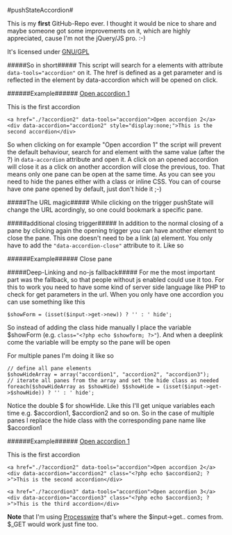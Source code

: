 #pushStateAccordion#

This is my **first** GitHub-Repo ever.
I thought it would be nice to share and maybe someone got some improvements on it, which are highly appreciated, cause I'm not the jQuery/JS pro. :-)

It's licensed under [GNU/GPL](http://www.gnu.org/licenses/gpl-3.0)

#####So in short#####
This script will search for a elements with attribute `data-tools="accordion"` on it.
The href is defined as a get parameter and is reflected in the element by data-accordion which will be opened on click.

######Example######
	<a href="./?accordion1" data-tools="accordion">Open accordion 1</a>
	<div data-accordion="accordion1" class="hide">This is the first accordion</div>

	<a href="./?accordion2" data-tools="accordion">Open accordion 2</a>
	<div data-accordion="accordion2" style="display:none;">This is the second accordion</div>

So when clicking on for example "Open accordion 1" the script will prevent the default behaviour,
search for and element with the same value (after the ?) in `data-accordion` attribute and open it.
A click on an opened accordion will close it as a click on another accordion will close the previous, too.
That means only one pane can be open at the same time.
As you can see you need to hide the panes either with a class or inline CSS.
You can of course have one pane opened by default, just don't hide it ;-)

#####The URL magic#####
While clicking on the trigger pushState will change the URL acordingly, so one could bookmark a specific pane.

#####additional closing trigger#####
In addition to the normal closing of a pane by clicking again the opening trigger you can have another element
to close the pane. This one doesn't need to be a link (a) element. You only have to add the `"data-accordion-close"` attribute to it.
Like so

######Example######
	<span data-accordion-close>Close pane</span>

#####Deep-Linking and no-js fallback#####
For me the most important part was the fallback, so that people without js enabled could use it too.
For this to work you need to have some kind of server side language like PHP to check for get parameters in the url.
When you only have one accordion you can use something like this

    $showForm = (isset($input->get->new)) ? '' : ' hide';
So instead of adding the class hide manually I place the variable $showForm (e.g. `class="<?php echo $showform; ?>"`).
And when a deeplink come the variable will be empty so the pane will be open

For multiple panes I'm doing it like so

	// define all pane elements
	$showHideArray = array("accordion1", "accordion2", "accordion3");
	// iterate all panes from the array and set the hide class as needed
	foreach($showHideArray as $showHide) $$showHide = (isset($input->get->$showHide)) ? '' : ' hide';
Notice the double $ for showHide. Like this I'll get unique variables each time e.g. $accordion1, $accordion2 and so on.
So in the case of multiple panes I replace the hide class with the corresponding pane name like $accordion1

######Example######
	<a href="./?accordion1" data-tools="accordion">Open accordion 1</a>
	<div data-accordion="accordion1" class="<?php echo $accordion1; ?>">This is the first accordion</div>

	<a href="./?accordion2" data-tools="accordion">Open accordion 2</a>
	<div data-accordion="accordion2" class="<?php echo $accordion2; ?>">This is the second accordion</div>

	<a href="./?accordion3" data-tools="accordion">Open accordion 3</a>
	<div data-accordion="accordion3" class="<?php echo $accordion3; ?>">This is the third accordion</div>

**Note** that I'm using [Processwire](http://processwire.com) that's where the $input->get.. comes from. $_GET would work just fine too.
